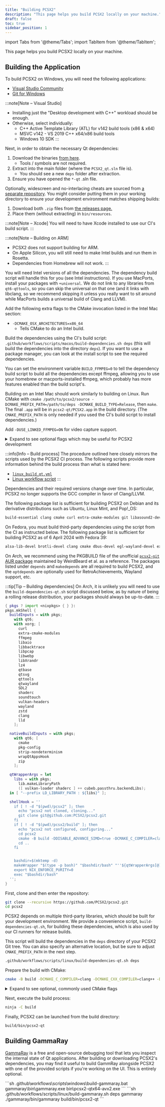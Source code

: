 ```yaml
---
title: "Building PCSX2"
description: "This page helps you build PCSX2 locally on your machine."
draft: false
toc: true
sidebar_position: 1
---
```


import Tabs from '@theme/Tabs';
import TabItem from '@theme/TabItem';

This page helps you build PCSX2 locally on your machine.

## Building the Application

<Tabs queryString="os">
<TabItem value="windows" label="Windows" default>

To build PCSX2 on Windows, you will need the following applications:

<!-- MS has a handy list with names here https://docs.microsoft.com/en-us/visualstudio/install/workload-component-id-vs-build-tools?view=vs-2019 -->

- [Visual Studio Community](https://www.visualstudio.com/downloads/)
- [Git for Windows](https://git-scm.com/download/win)

:::note[Note – Visual Studio]

- Installing just the "Desktop development with C++" workload should be enough.
- Otherwise, select individually:
  - C++ Active Template Library (ATL) for v142 build tools (x86 & x64)
  - MSVC v142 - VS 2019 C++ x64/x86 build tools
  - Windows 10 SDK
    :::

Next, in order to obtain the necessary Qt dependencies:

1. Download the binaries [from here](https://github.com/PCSX2/pcsx2-windows-dependencies/releases/).
   - Tools / symbols are not required.
2. Extract into the main folder (where the `PCSX2_qt.sln` file is).
   - You should see a new `deps` folder after extraction.
3. Ensure you have opened the `*-qt` .sln file.

Optionally, widescreen and no-interlacing cheats are sourced from [a separate repository](https://github.com/PCSX2/pcsx2_patches). You might consider putting them in your working directory to ensure your development environment matches shipping builds:

1. Download both `.zip` files from [the releases page.](https://github.com/PCSX2/pcsx2_patches/releases/)
2. Place them (without extracting) in `bin/resources`.

</TabItem>
<TabItem value="macos" label="macOS">

:::note[Note – Xcode]
You will need to have Xcode installed to use our CI's build script.
:::

<Tabs queryString="cpu">
<TabItem value="silicon" label="Apple Silicon" default>

:::note[Note – Building on ARM]

- PCSX2 does not support building for ARM.
- On Apple Silicon, you will still need to make Intel builds and run them in Rosetta.
- Dependencies from Homebrew will not work.
  :::

You will need Intel versions of all the dependencies. The dependency build script will handle this for you (see Intel instructions). If you use MacPorts, install your packages with `+universal`. We do not link to any libraries from `qt6-qttools`, so you can skip the universal on that one (and it links with libclang, so we recommend skipping it unless you really want to sit around while MacPorts builds a universal build of Clang and LLVM).

Add the following extra flags to the CMake invocation listed in the Intel Mac section:

- `-DCMAKE_OSX_ARCHITECTURES=x86_64`
  - Tells CMake to do an Intel build.

</TabItem>
<TabItem value="intel" label="Intel Mac">

Build the dependencies using the CI's build script: `.github/workflows/scripts/macos/build-dependencies.sh deps` (this will build the dependencies into the directory `deps`). If you want to use a package manager, you can look at the install script to see the required dependencies.

You can set the environment variable `BUILD_FFMPEG=0` to tell the dependency build script to build all the dependencies except ffmpeg, allowing you to use your homebrew or macports-installed ffmpeg, which probably has more features enabled than the build script's.

Building on an Intel Mac should work similarly to building on Linux. Run CMake with `cmake /path/to/pcsx2/source -DCMAKE_PREFIX_PATH=/path/to/deps -DCMAKE_BUILD_TYPE=Release`, then `make`. The final `.app` will be in `pcsx2-qt/PCSX2.app` in the build directory. (The `CMAKE_PREFIX_PATH` is only needed if you used the CI's build script to install dependencies.)

Add `-DUSE_LINKED_FFMPEG=ON` for video capture support.

</TabItem>
</Tabs>

<details>
 <summary>Expand to see optional flags which may be useful for PCSX2 development</summary>

- `-DSKIP_POSTPROCESS_BUNDLE=ON`
  - Disables a post-build step that fixes up all the dependencies and shoves them into the app bundle for easy distribution.
  - Saves time on incremental builds.
- `-G Xcode`
  - Tells CMake to generate an Xcode project instead of makefiles.
  - Allows you to use Xcode to work on PCSX2.

</details>

</TabItem>
<TabItem value="linux" label="Linux">

:::info[Info – Build process]
The procedure outlined here closely mirrors the scripts used by the PCSX2 CI process. The following scripts provide more information behind the build process than what is stated here:

- [`linux_build_qt.yml`](https://github.com/PCSX2/pcsx2/blob/master/.github/workflows/linux_build_qt.yml)
- [Linux workflow script](https://github.com/PCSX2/pcsx2/tree/master/.github/workflows/scripts/linux)
  :::

Dependencies and their required versions change over time. In particular, PCSX2 no longer supports the GCC compiler in favor of Clang/LLVM.

<Tabs queryString="distro">
<TabItem value="debian" label="Debian" default>

The following package list is sufficient for building PCSX2 on Debian and its derivative distributions such as Ubuntu, Linux Mint, and Pop!\_OS:

```sh
build-essential clang cmake curl extra-cmake-modules git libasound2-dev libaio-dev libavcodec-dev libavformat-dev libavutil-dev libcurl4-openssl-dev libdbus-1-dev libdecor-0-dev libegl-dev libevdev-dev libfontconfig-dev libfreetype-dev libgtk-3-dev libgudev-1.0-dev libharfbuzz-dev libinput-dev libopengl-dev libpcap-dev libpipewire-0.3-dev libpulse-dev libssl-dev libswresample-dev libswscale-dev libudev-dev libwayland-dev libx11-dev libx11-xcb-dev libxcb1-dev libxcb-composite0-dev libxcb-cursor-dev libxcb-damage0-dev libxcb-glx0-dev libxcb-icccm4-dev libxcb-image0-dev libxcb-keysyms1-dev libxcb-present-dev libxcb-randr0-dev libxcb-render0-dev libxcb-render-util0-dev libxcb-shape0-dev libxcb-shm0-dev libxcb-sync-dev libxcb-util-dev libxcb-xfixes0-dev libxcb-xinput-dev libxcb-xkb-dev libxext-dev libxkbcommon-x11-dev libxrandr-dev lld llvm ninja-build pkg-config zlib1g-dev
```

</TabItem>
<TabItem value="fedora" label="Fedora">

On Fedora, you must build third-party dependencies using the script from the CI as instructed below. The following package list is sufficient for building PCSX2 as of 6 April 2024 with Fedora 39:

```sh
alsa-lib-devel brotli-devel clang cmake dbus-devel egl-wayland-devel extra-cmake-modules fontconfig-devel gcc-c++ gtk3-devel libaio-devel libcurl-devel libdecor-devel libevdev-devel libICE-devel libinput-devel libpcap-devel libSM-devel libX11-devel libXau-devel libxcb-devel libXcomposite-devel libXcursor-devel libXext-devel libXfixes-devel libXft-devel libXi-devel libxkbcommon-devel libxkbcommon-x11-devel libXpresent-devel libXrandr-devel libXrender-devel lld llvm make mesa-libEGL-devel mesa-libGL-devel ninja-build openssl-devel patch pcre2-devel perl-Digest-SHA pipewire-devel pulseaudio-libs-devel systemd-devel wayland-devel xcb-util-cursor-devel xcb-util-devel xcb-util-errors-devel xcb-util-image-devel xcb-util-keysyms-devel xcb-util-renderutil-devel xcb-util-wm-devel xcb-util-xrm-devel zlib-devel
```

</TabItem>
<TabItem value="arch" label="Arch">

On Arch, we recommend using the PKGBUILD file of the unofficial [`pcsx2-git` AUR package](https://aur.archlinux.org/cgit/aur.git/tree/PKGBUILD?h=pcsx2-git) maintained by WeirdBeard et al. as a reference. The packages listed under `depends` and `makedepends` are all required to build PCSX2, and the `optdepends` are optionally used for RetroAchievements, Wayland support, etc.

:::tip[Tip – Building dependencies]
On Arch, it is unlikely you will need to use the `build-dependencies-qt.sh` script discussed below, as by nature of being a rolling release distribution, your packages should always be up-to-date.
:::

</TabItem>
<TabItem value="nixos" label="NixOS">

```nix
{ pkgs ? import <nixpkgs> { } }:
pkgs.mkShell {
  buildInputs = with pkgs;
    with qt6;
    with xorg; [
      curl
      extra-cmake-modules
      ffmpeg
      libaio
      libbacktrace
      libpcap
      libwebp
      libXrandr
      lz4
      qtbase
      qtsvg
      qttools
      qtwayland
      SDL2
      shaderc
      soundtouch
      vulkan-headers
      wayland
      zstd
      clang
      lld
    ];

  nativeBuildInputs = with pkgs;
    with qt6; [
      cmake
      pkg-config
      strip-nondeterminism
      wrapQtAppsHook
      zip
    ];

  qtWrapperArgs = let
    libs = with pkgs;
      lib.makeLibraryPath
      ([ vulkan-loader shaderc ] ++ cubeb.passthru.backendLibs);
  in [ "--prefix LD_LIBRARY_PATH : ${libs}" ];

  shellHook = ''
    if [ ! -d "$(pwd)/pcsx2" ]; then
      echo "pcsx2 not cloned, cloning..."
      git clone git@github.com:PCSX2/pcsx2.git
    fi
    if [ ! -d "$(pwd)/pcsx2/build" ]; then
      echo "pcsx2 not configured, configuring..."
      cd pcsx2
      cmake -B build -DDISABLE_ADVANCE_SIMD=true -DCMAKE_C_COMPILER=clang -DCMAKE_CXX_COMPILER=clang++ -DCMAKE_EXE_LINKER_FLAGS_INIT="-fuse-ld=lld" -DCMAKE_MODULE_LINKER_FLAGS_INIT="-fuse-ld" -DCMAKE_SHARED_LINKER_FLAGS_INIT="-fuse-ld=lld" -DCMAKE_PREFIX_PATH="$PWD/deps" -GNinja
      cd ..
    fi


    bashdir=$(mktemp -d)
    makeWrapper "$(type -p bash)" "$bashdir/bash" "''${qtWrapperArgs[@]}"
    export NIX_ENFORCE_PURITY=0
    exec "$bashdir/bash"
  '';
}
```

</TabItem>
</Tabs>

First, clone and then enter the repository:

```sh
git clone --recursive https://github.com/PCSX2/pcsx2.git
cd pcsx2
```

PCSX2 depends on multiple third-party libraries, which should be built for your development environment. We provide a convenience script, `build-dependencies-qt.sh`, for building these dependencies, which is also used by our CI runners for release builds.

This script will build the dependencies in the `deps` directory of your PCSX2 Git tree. You can also specify an alternative location, but be sure to adjust `CMAKE_PREFIX_PATH` in the next step.

```sh
.github/workflows/scripts/linux/build-dependencies-qt.sh deps
```

Prepare the build with CMake:

```sh
cmake -B build -DCMAKE_C_COMPILER=clang -DCMAKE_CXX_COMPILER=clang++ -DCMAKE_EXE_LINKER_FLAGS_INIT="-fuse-ld=lld" -DCMAKE_MODULE_LINKER_FLAGS_INIT="-fuse-ld" -DCMAKE_SHARED_LINKER_FLAGS_INIT="-fuse-ld=lld" -DCMAKE_PREFIX_PATH="$PWD/deps" -GNinja
```

<details>
 <summary>Expand to see optional, commonly used CMake flags</summary>

- `-DCMAKE_BUILD_TYPE=Release|Devel|Debug`

  - `Release` – Fastest build but lacks debug/crash information.
  - `Devel` – Adds detailed trace logging abilities but lacks debug/crash information.
  - `Debug` – Slowest build (no compiler optimizations) but has debug/crash information.

- `-DCMAKE_CXX_COMPILER_LAUNCHER=ccache`

  - Uses ccache to speed up the build process.

- `-DCMAKE_INTERPROCEDURAL_OPTIMIZATION=ON`
  - Turns on [link-time optimization](https://en.wikipedia.org/wiki/Interprocedural_optimization#WPO_and_LTO).
  - Provides a noticeable performance improvement.

</details>

Next, execute the build process:

```sh
ninja -C build
```

Finally, PCSX2 can be launched from the build directory:

```sh
build/bin/pcsx2-qt
```

</TabItem>
</Tabs>

## Building GammaRay

[GammaRay](https://github.com/KDAB/GammaRay) is a free and open-source debugging tool that lets you inspect the internal state of Qt applications. After building or downloading PCSX2's dependencies, you may find it useful to build GammRay alongside PCSX2 with one of the provided scripts if you're working on the UI. This is entirely optional.

<Tabs queryString="os">
<TabItem value="windows" label="Windows" default>
```sh
.github\workflows\scripts\windows\build-gammaray.bat
gammaray\bin\gammaray.exe bin\pcsx2-qtx64-avx2.exe
```

</TabItem>
<TabItem value="linux" label="Linux">
```sh
.github/workflows/scripts/linux/build-gammaray.sh deps gammaray
./gammaray/bin/gammaray build/bin/pcsx2-qt
```
</TabItem>
</Tabs>
